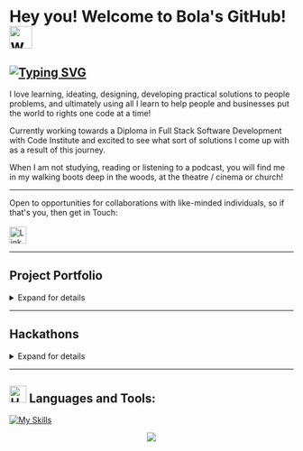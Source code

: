 [- !Banner Image for Bola Akinmarin Github Profile () -]: :

# Hey you! Welcome to Bola's GitHub! <img src="https://user-images.githubusercontent.com/72663882/171687151-bb31c996-c9d2-49c8-b593-734946893b23.gif" alt="waving hand gif" aria-hidden="true" width="40" />

## [![Typing SVG](https://readme-typing-svg.demolab.com?font=Fira+Code&pause=1000&random=false&width=435&lines=Full+Stack+Developer)]()

I love learning, ideating, designing, developing practical solutions to people problems, and ultimately using all I learn to help people and businesses put the world to rights one code at a time!

Currently working towards a Diploma in Full Stack Software Development with Code Institute and excited to see what sort of solutions I come up with as a result of this journey.

When I am not studying, reading or listening to a podcast, you will find me in my walking boots deep in the woods, at the theatre / cinema or church!

*******

Open to opportunities for collaborations with like-minded individuals, so if that's you, then get in Touch: <br><br>
<a href="https://www.linkedin.com/in/bola-akinmarin"><img  alt="LinkedIn" title="LinkedIn" src="https://img.shields.io/static/v1?message=LinkedIn&logo=linkedin&label=&color=0077B5&logoColor=white&labelColor=&style=for-the-badge" height="30" align="center" /></a>

[- Currently working on E-commerce Website <a href="https://bakinmarin.github.io/dec-quote-calculator/"></a>]::

*******

## Project Portfolio

<details>
<summary>Expand for details</summary>
 
 1. [Film Review Blog](https://my-film-blog-pp4-d9dc642517af.herokuapp.com/)
 2. [Bible Quiz Game Website](https://bakinmarin.github.io/bible-quiz-game/)
 3. [The Cleaning Hack Website](https://bakinmarin.github.io/the-cleaning-hack/)
 4. [Command Line Cleaning Calculator](https://the-cleaning-hack-calculator-7f6b677fafbc.herokuapp.com/)
 5. [Interactive Exterior Cleaning Estimate Form](https://bakinmarin.github.io/dec-quote-calculator/)

</details>

*******

## Hackathons

<details>
<summary>Expand for details</summary>

1. April 2024 - Organised by Code Institute and Social Social and hosted by Google - [Women's Health Reimagined](https://alcl2000.github.io/womenswellnesswarriors/)

</details>

*******

## <img src="https://raw.githubusercontent.com/Tarikul-Islam-Anik/Animated-Fluent-Emojis/master/Emojis/Objects/Hammer%20and%20Wrench.png" alt="Hammer and Wrench" width="30" height="30" /> **Languages and Tools:**  
[![My Skills](https://skillicons.dev/icons?i=html,css,javascript,git,github,python,django,jquery,stackoverflow&perline=13)](#)

<p align="center">
     <img src="https://capsule-render.vercel.app/api?type=waving&color=gradient&height=100&section=footer"/>
</p>

<!---
BAkinmarin/BAkinmarin is a ✨ special ✨ repository because its `README.md` (this file) appears on your GitHub profile.
You can click the Preview link to take a look at your changes.
--->
